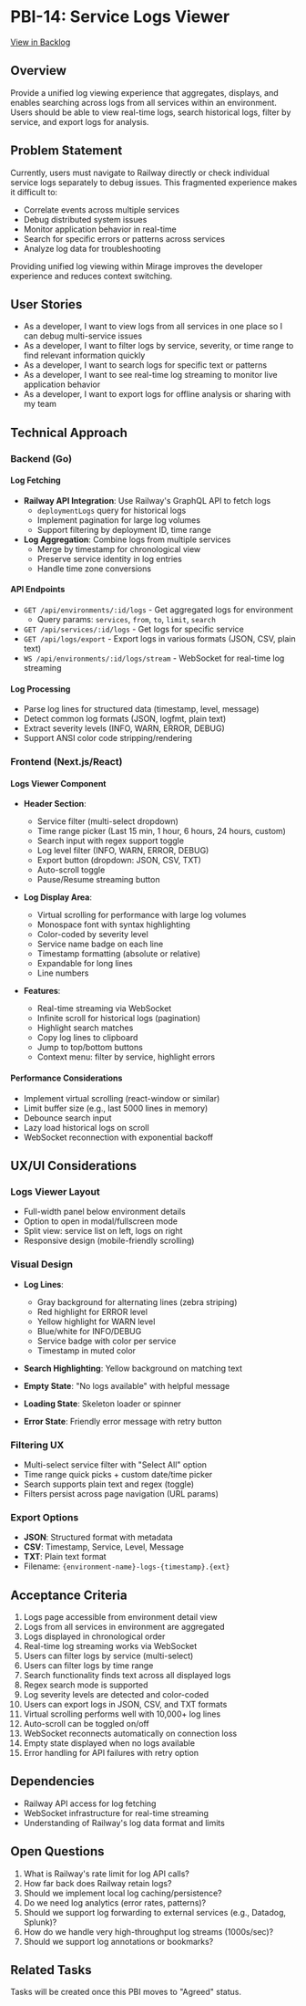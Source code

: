 # PBI-14: Service Logs Viewer

[View in Backlog](../backlog.md#user-content-14)

## Overview
Provide a unified log viewing experience that aggregates, displays, and enables searching across logs from all services within an environment. Users should be able to view real-time logs, search historical logs, filter by service, and export logs for analysis.

## Problem Statement
Currently, users must navigate to Railway directly or check individual service logs separately to debug issues. This fragmented experience makes it difficult to:
- Correlate events across multiple services
- Debug distributed system issues
- Monitor application behavior in real-time
- Search for specific errors or patterns across services
- Analyze log data for troubleshooting

Providing unified log viewing within Mirage improves the developer experience and reduces context switching.

## User Stories
- As a developer, I want to view logs from all services in one place so I can debug multi-service issues
- As a developer, I want to filter logs by service, severity, or time range to find relevant information quickly
- As a developer, I want to search logs for specific text or patterns
- As a developer, I want to see real-time log streaming to monitor live application behavior
- As a developer, I want to export logs for offline analysis or sharing with my team

## Technical Approach

### Backend (Go)

#### Log Fetching
- **Railway API Integration**: Use Railway's GraphQL API to fetch logs
  - `deploymentLogs` query for historical logs
  - Implement pagination for large log volumes
  - Support filtering by deployment ID, time range
- **Log Aggregation**: Combine logs from multiple services
  - Merge by timestamp for chronological view
  - Preserve service identity in log entries
  - Handle time zone conversions

#### API Endpoints
- `GET /api/environments/:id/logs` - Get aggregated logs for environment
  - Query params: `services`, `from`, `to`, `limit`, `search`
- `GET /api/services/:id/logs` - Get logs for specific service
- `GET /api/logs/export` - Export logs in various formats (JSON, CSV, plain text)
- `WS /api/environments/:id/logs/stream` - WebSocket for real-time log streaming

#### Log Processing
- Parse log lines for structured data (timestamp, level, message)
- Detect common log formats (JSON, logfmt, plain text)
- Extract severity levels (INFO, WARN, ERROR, DEBUG)
- Support ANSI color code stripping/rendering

### Frontend (Next.js/React)

#### Logs Viewer Component
- **Header Section**:
  - Service filter (multi-select dropdown)
  - Time range picker (Last 15 min, 1 hour, 6 hours, 24 hours, custom)
  - Search input with regex support toggle
  - Log level filter (INFO, WARN, ERROR, DEBUG)
  - Export button (dropdown: JSON, CSV, TXT)
  - Auto-scroll toggle
  - Pause/Resume streaming button

- **Log Display Area**:
  - Virtual scrolling for performance with large log volumes
  - Monospace font with syntax highlighting
  - Color-coded by severity level
  - Service name badge on each line
  - Timestamp formatting (absolute or relative)
  - Expandable for long lines
  - Line numbers

- **Features**:
  - Real-time streaming via WebSocket
  - Infinite scroll for historical logs (pagination)
  - Highlight search matches
  - Copy log lines to clipboard
  - Jump to top/bottom buttons
  - Context menu: filter by service, highlight errors

#### Performance Considerations
- Implement virtual scrolling (react-window or similar)
- Limit buffer size (e.g., last 5000 lines in memory)
- Debounce search input
- Lazy load historical logs on scroll
- WebSocket reconnection with exponential backoff

## UX/UI Considerations

### Logs Viewer Layout
- Full-width panel below environment details
- Option to open in modal/fullscreen mode
- Split view: service list on left, logs on right
- Responsive design (mobile-friendly scrolling)

### Visual Design
- **Log Lines**:
  - Gray background for alternating lines (zebra striping)
  - Red highlight for ERROR level
  - Yellow highlight for WARN level
  - Blue/white for INFO/DEBUG
  - Service badge with color per service
  - Timestamp in muted color

- **Search Highlighting**: Yellow background on matching text
- **Empty State**: "No logs available" with helpful message
- **Loading State**: Skeleton loader or spinner
- **Error State**: Friendly error message with retry button

### Filtering UX
- Multi-select service filter with "Select All" option
- Time range quick picks + custom date/time picker
- Search supports plain text and regex (toggle)
- Filters persist across page navigation (URL params)

### Export Options
- **JSON**: Structured format with metadata
- **CSV**: Timestamp, Service, Level, Message
- **TXT**: Plain text format
- Filename: `{environment-name}-logs-{timestamp}.{ext}`

## Acceptance Criteria
1. Logs page accessible from environment detail view
2. Logs from all services in environment are aggregated
3. Logs displayed in chronological order
4. Real-time log streaming works via WebSocket
5. Users can filter logs by service (multi-select)
6. Users can filter logs by time range
7. Search functionality finds text across all displayed logs
8. Regex search mode is supported
9. Log severity levels are detected and color-coded
10. Users can export logs in JSON, CSV, and TXT formats
11. Virtual scrolling performs well with 10,000+ log lines
12. Auto-scroll can be toggled on/off
13. WebSocket reconnects automatically on connection loss
14. Empty state displayed when no logs available
15. Error handling for API failures with retry option

## Dependencies
- Railway API access for log fetching
- WebSocket infrastructure for real-time streaming
- Understanding of Railway's log data format and limits

## Open Questions
1. What is Railway's rate limit for log API calls?
2. How far back does Railway retain logs?
3. Should we implement local log caching/persistence?
4. Do we need log analytics (error rates, patterns)?
5. Should we support log forwarding to external services (e.g., Datadog, Splunk)?
6. How do we handle very high-throughput log streams (1000s/sec)?
7. Should we support log annotations or bookmarks?

## Related Tasks
Tasks will be created once this PBI moves to "Agreed" status.

